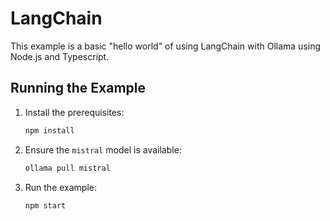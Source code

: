 # LangChain

This example is a basic "hello world" of using LangChain with Ollama using Node.js and Typescript.

## Running the Example

1. Install the prerequisites:

   ```bash
   npm install
   ```

2. Ensure the `mistral` model is available:

   ```bash
   ollama pull mistral
   ```

3. Run the example:

   ```bash
   npm start
   ```
